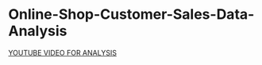 # Online-Shop-Customer-Sales-Data-Analysis

[YOUTUBE VIDEO FOR ANALYSIS](https://youtu.be/_djl7AI51FQ)
